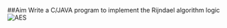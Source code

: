 ##Aim Write a C/JAVA program to implement the Rijndael algorithm logic
![AES](https://user-images.githubusercontent.com/69300096/147478482-53f56d71-1732-492c-b259-be9d28f0cd1c.png)
